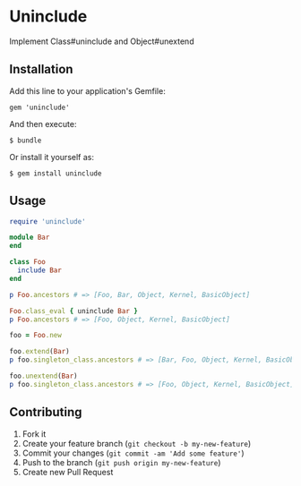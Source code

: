# Uninclude

Implement Class#uninclude and Object#unextend

## Installation

Add this line to your application's Gemfile:

    gem 'uninclude'

And then execute:

    $ bundle

Or install it yourself as:

    $ gem install uninclude

## Usage

```ruby
require 'uninclude'

module Bar
end

class Foo
  include Bar
end

p Foo.ancestors # => [Foo, Bar, Object, Kernel, BasicObject]

Foo.class_eval { uninclude Bar }
p Foo.ancestors # => [Foo, Object, Kernel, BasicObject]

foo = Foo.new

foo.extend(Bar)
p foo.singleton_class.ancestors # => [Bar, Foo, Object, Kernel, BasicObject]

foo.unextend(Bar)
p foo.singleton_class.ancestors # => [Foo, Object, Kernel, BasicObject]
```

## Contributing

1. Fork it
2. Create your feature branch (`git checkout -b my-new-feature`)
3. Commit your changes (`git commit -am 'Add some feature'`)
4. Push to the branch (`git push origin my-new-feature`)
5. Create new Pull Request
